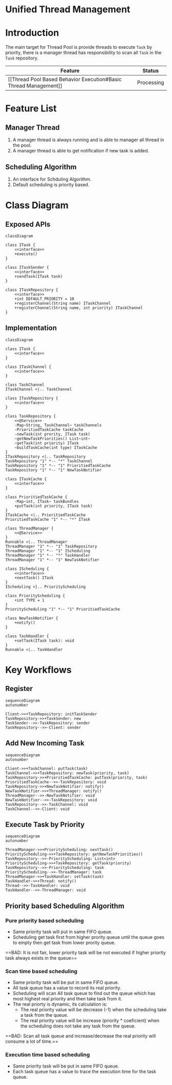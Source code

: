 Unified Thread Management
======

# Introduction
The main target for Thread Pool is provide threads to execute `Task` by priority, there is a manager thread has responsibility to scan all `Task` in the `Task` repository.

| Feature | Status |
| ------ | ------ |
| [[Thread Pool Based Behavior Execution#Basic Thread Management]] | Processing |

# Feature List
## Manager Thread
1. A manager thread is always running and is able to manager all thread in the pool.
2. A manager thread is able to get notification if new task is added.

## Scheduling Algorithm
1. An interface for Schduling Algorithm.
2. Default scheduling is priority based.

# Class Diagram
## Exposed APIs

```mermaid
classDiagram

class ITask {
	<<interface>>
	+execute()
}

class ITaskSender {
	<<interface>>
	+sendTask(ITask task)
}

class ITaskRepository {
	<<interface>>
	+int DEFAULT_PRIORITY = 10
	+registerChannel(String name) ITaskChannel
	+registerChannel(String name, int priority) ITaskChannel
}
```

## Implementation

```mermaid
classDiagram

class ITask {
	<<interface>>
}

class ITaskChannel {
	<<interface>>
}

class TaskChannel
ITaskChannel <|.. TaskChannel

class ITaskRepository {
	<<interface>>
}

class TaskRepository {
	<<@Service>>
	-Map~String, TaskChannel~ taskChannels
	-PrioritiedTaskCache taskCache
	-newTask(int prority, ITask task)
	~getNewTaskPriorities() List~int~
	~getTask(int priority) ITask
	~buildTaskCache(int type) ITaskCache
}
ITaskRepository <|.. TaskRepository
TaskRepository "1" *-- "*" TaskChannel
TaskRepository "1" *-- "1" PrioritiedTaskCache
TaskRepository "1" *-- "1" NewTaskNotifier

class ITaskCache {
	<<interface>>
}

class PrioritiedTaskCache {
	-Map~int, ITask~ taskBundles
	+putTask(int priority, ITask task)
}
ITaskCache <|.. PrioritiedTaskCache
PrioritiedTaskCache "1" *-- "*" ITask

class ThreadManager {
	<<@Service>>
}
Runnable <|.. ThreadManager
ThreadManager "1" *-- "1" TaskRepository
ThreadManager "1" *-- "1" IScheduling
ThreadManager "1" *-- "*" TaskHandler
ThreadManager "1" *-- "1" NewTaskNotifier

class IScheduling {
	<<interface>>
	+nextTask() ITask
}
IScheduling <|.. PriorityScheduling

class PriorityScheduling {
	+int TYPE = 1
}
PriorityScheduling "1" *-- "1" PrioritiedTaskCache

class NewTaskNotifier {
	+notify()
}

class TaskHandler {
	+setTask(ITask task): void
}
Runnable <|.. TaskHandler
```

# Key Workflows
## Register

```mermaid
sequenceDiagram
autonumber

Client->>+TaskRepository: initTaskSender
TaskRepository->>+TaskSender: new
TaskSender-->>-TaskRepository: sender
TaskRepository-->>-Client: sender
```

## Add New Incoming Task

```mermaid
sequenceDiagram
autonumber

Client->>+TaskChannel: putTask(task)
TaskChannel->>+TaskRepository: newTask(priority, task)
TaskRepository->>+PrioritiedTaskCache: putTask(priority, task)
PrioritiedTaskCache-->>-TaskRepository: void
TaskRepository->>+NewTaskNotifier: notify()
NewTaskNotifier->>+ThreadManager: notify()
ThreadManager-->>-NewTaskNotifier: void
NewTaskNotifier-->>-TaskRepository: void
TaskRepository-->>-TaskChannel: void
TaskChannel-->>-Client: void
```

## Execute Task by Priority

```mermaid
sequenceDiagram
autonumber

ThreadManager->>+PriorityScheduling: nextTask()
PriorityScheduling->>+TaskRepository: getNewTaskPriorities()
TaskRepository-->>-PriorityScheduling: List<int>
PriorityScheduling->>+TaskRepository: getTask(priority)
TaskRepository-->>-PriorityScheduling: task
PriorityScheduling-->>-ThreadManager: task
ThreadManager->>+TaskHandler: setTask(task)
TaskHandler->>+Thread: notify()
Thread-->>-TaskHandler: void
TaskHandler-->>-ThreadManager: void
```

## Priority based Scheduling Algorithm
### Pure priority based scheduling
* Same priority task will put in same FIFO queue.
* Scheduling get task first from higher prority queue until the queue goes to empty then get task from lower prority queue.

==BAD: It is not fair, lower priority task will be not executed if higher priority task always exists in the queue==

### Scan time based scheduling
* Same priority task will be put in same FIFO queue.
* All task queue has a value to record its real priority.
* Scheduling will scan All task queue to find out the queue which has most highest real priority and then take task from it.
* The real priorty is dynamic, its calculation is:
	* The real priority value will be decrease (-1) when the scheduling take a task from the queue.
	* The real priority value will be increase (priority * coeficient) when the scheduling does not take any task from the queue.

==BAD: Scan all task queue and increase/decrease the real priority will consume a lot of time.==

### Execution time based scheduling
* Same priority task will be put in same FIFO queue.
* Each task queue has a value to trace the execution time for the task queue.